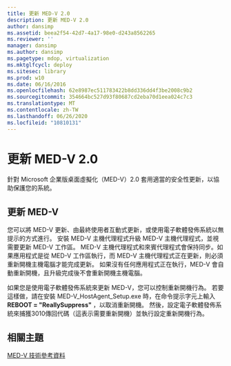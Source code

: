 ```yaml
---
title: 更新 MED-V 2.0
description: 更新 MED-V 2.0
author: dansimp
ms.assetid: beea2f54-42d7-4a17-98e0-d243a8562265
ms.reviewer: ''
manager: dansimp
ms.author: dansimp
ms.pagetype: mdop, virtualization
ms.mktglfcycl: deploy
ms.sitesec: library
ms.prod: w10
ms.date: 06/16/2016
ms.openlocfilehash: 62e8987ec511783422b8dd336dd4f3be2008c9b2
ms.sourcegitcommit: 354664bc527d93f80687cd2eba70d1eea024c7c3
ms.translationtype: MT
ms.contentlocale: zh-TW
ms.lasthandoff: 06/26/2020
ms.locfileid: "10810131"
---
```

# 更新 MED-V 2.0


針對 Microsoft 企業版桌面虛擬化（MED-V）2.0 套用適當的安全性更新，以協助保護您的系統。

## 更新 MED-V


您可以將 MED-V 更新、由最終使用者互動式更新，或使用電子軟體發佈系統以無提示的方式進行。 安裝 MED-V 主機代理程式升級 MED-V 主機代理程式，並視需要更新 MED-V 工作區。 MED-V 主機代理程式和來賓代理程式會保持同步。如果應用程式是從 MED-V 工作區執行，而 MED-V 主機代理程式正在更新，則必須重新開機主機電腦才能完成更新。 如果沒有任何應用程式正在執行，MED-V 會自動重新開機，且升級完成後不會重新開機主機電腦。

如果您是使用電子軟體發佈系統來更新 MED-V，您可以控制重新開機行為。 若要這樣做，請在安裝 MED-V\_HostAgent\_Setup.exe 時，在命令提示字元上輸入**REBOOT = "ReallySuppress"** ，以取消重新開機。 然後，設定電子軟體發佈系統來捕獲3010傳回代碼（這表示需要重新開機）並執行設定重新開機行為。

## 相關主題


[MED-V 技術參考資料](technical-reference-for-med-v.md)

 

 





